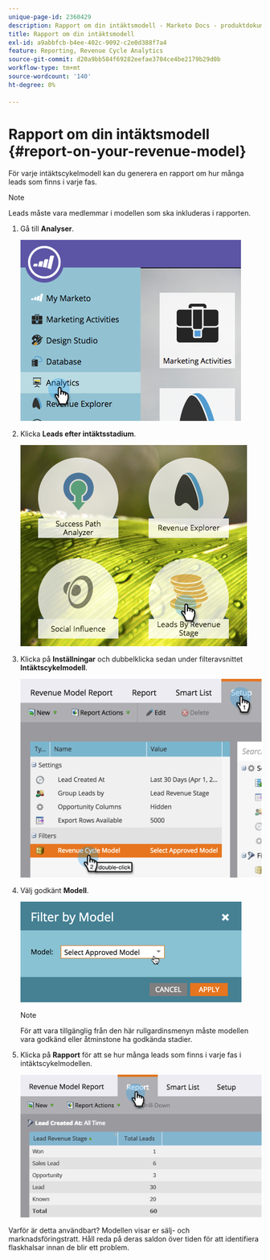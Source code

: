 ```yaml
---
unique-page-id: 2360429
description: Rapport om din intäktsmodell - Marketo Docs - produktdokumentation
title: Rapport om din intäktsmodell
exl-id: a9abbfcb-b4ee-402c-9092-c2e0d388f7a4
feature: Reporting, Revenue Cycle Analytics
source-git-commit: d20a9bb584f69282eefae3704ce4be2179b29d0b
workflow-type: tm+mt
source-wordcount: '140'
ht-degree: 0%

---
```


# Rapport om din intäktsmodell {#report-on-your-revenue-model}

För varje intäktscykelmodell kan du generera en rapport om hur många leads som finns i varje fas.

>[!NOTE]
>
>Leads måste vara medlemmar i modellen som ska inkluderas i rapporten.

1. Gå till **Analyser**.

   ![](assets/image2015-4-29-16-3a8-3a14.png)

1. Klicka **Leads efter intäktsstadium**.

   ![](assets/image2015-4-29-16-3a15-3a3.png)

1. Klicka på **Inställningar** och dubbelklicka sedan under filteravsnittet **Intäktscykelmodell**.

   ![](assets/image2015-4-29-16-3a37-3a57.png)

1. Välj godkänt **Modell**.

   ![](assets/image2015-4-29-16-3a40-3a34.png)

   >[!NOTE]
   >
   >För att vara tillgänglig från den här rullgardinsmenyn måste modellen vara godkänd eller åtminstone ha godkända stadier.

1. Klicka på **Rapport** för att se hur många leads som finns i varje fas i intäktscykelmodellen.

   ![](assets/image2015-4-29-16-3a51-3a29.png)

Varför är detta användbart? Modellen visar er sälj- och marknadsföringstratt. Håll reda på deras saldon över tiden för att identifiera flaskhalsar innan de blir ett problem.

